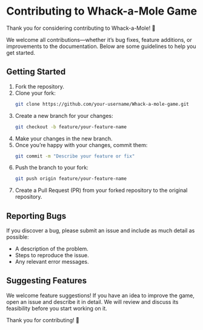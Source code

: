 # Contributing to Whack-a-Mole Game

Thank you for considering contributing to Whack-a-Mole! 🎉

We welcome all contributions—whether it’s bug fixes, feature additions, or improvements to the documentation. Below are some guidelines to help you get started.

## Getting Started

1. Fork the repository.
2. Clone your fork:
    ```bash
    git clone https://github.com/your-username/Whack-a-mole-game.git
    ```
3. Create a new branch for your changes:
    ```bash
    git checkout -b feature/your-feature-name
    ```
4. Make your changes in the new branch.
5. Once you’re happy with your changes, commit them:
    ```bash
    git commit -m "Describe your feature or fix"
    ```
6. Push the branch to your fork:
    ```bash
    git push origin feature/your-feature-name
    ```
7. Create a Pull Request (PR) from your forked repository to the original repository.

## Reporting Bugs

If you discover a bug, please submit an issue and include as much detail as possible:
- A description of the problem.
- Steps to reproduce the issue.
- Any relevant error messages.

## Suggesting Features

We welcome feature suggestions! If you have an idea to improve the game, open an issue and describe it in detail. We will review and discuss its feasibility before you start working on it.

Thank you for contributing! 🚀
